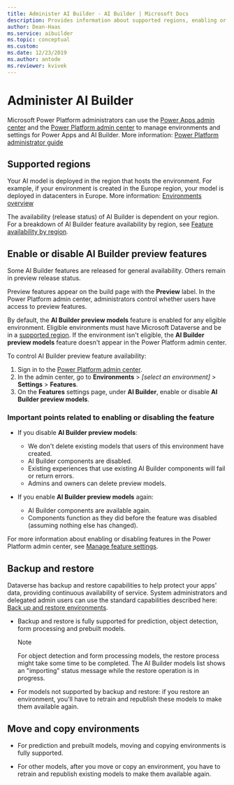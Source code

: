 ```yaml
---
title: Administer AI Builder - AI Builder | Microsoft Docs
description: Provides information about supported regions, enabling or disabling the feature, and backup/restore in AI Builder.
author: Dean-Haas
ms.service: aibuilder
ms.topic: conceptual
ms.custom: 
ms.date: 12/23/2019
ms.author: antode
ms.reviewer: kvivek
---
```


# Administer AI Builder

Microsoft Power Platform administrators can use the [Power Apps admin center](https://admin.powerapps.com) and the [Power Platform admin center](https://admin.powerplatform.microsoft.com) to manage environments and settings for Power Apps and AI Builder. More information: [Power Platform administrator guide](https://docs.microsoft.com/power-platform/admin/admin-documentation)

## Supported regions

Your AI model is deployed in the region that hosts the environment. For example, if your environment is created in the Europe region, your model is deployed in datacenters in Europe<!--Suggested to avoid the question of whether to use "European."-->. More information: [Environments overview](https://docs.microsoft.com/power-platform/admin/environments-overview)<!--note from editor: I used the stripped-down cross-reference wording because the introduction to this cross-reference didn't add anything new. ("For an overview... see Overview...") The title of the article you're linking to already said it all.-->

The availability (release status) of AI Builder is dependent on your region. For a breakdown of AI Builder feature availability by region, see [Feature availability by region](availability-region.md). 

## Enable or disable AI Builder preview features

Some AI Builder features are released for general availability. Others remain in preview release status.

Preview features appear on the build page with the **Preview** label. In the Power Platform admin center, administrators control whether users have access to preview features.

By default, the **AI Builder preview models** feature is enabled for any eligible environment. Eligible environments must have Microsoft Dataverse and be in a [supported region](availability-region.md). If the environment isn't eligible, the **AI Builder preview models** feature doesn't appear in the Power Platform admin center.

To control AI Builder preview feature availability:

1. Sign in to the [Power Platform admin center](https://admin.powerplatform.microsoft.com).
2. In the admin center, go to **Environments** > *[select an environment]* > **Settings** > **Features**.
3. On the **Features** settings page, under **AI Builder**, enable or disable **AI Builder preview models**.

### Important points related to enabling or disabling the feature

- If you disable **AI Builder preview models**:
  - We don't delete existing models that users of this environment have created.
  - AI Builder components are disabled.
  - Existing experiences that use existing AI Builder components will fail or return errors.
  - Admins and owners can delete preview models.<!--Is that what "of this type" meant?-->

- If you enable **AI Builder preview models** again:
  - AI Builder components are available again.
  - Components function as they did before the feature was disabled (assuming nothing else has changed).

For more information about enabling or disabling features in the Power Platform admin center, see [Manage feature settings](https://docs.microsoft.com/power-platform/admin/settings-features).

## Backup and restore

Dataverse has backup and restore capabilities to help protect your apps' data, providing continuous availability of service. System administrators and delegated admin users can use the standard capabilities described here: [Back up and restore environments](https://docs.microsoft.com/power-platform/admin/backup-restore-environments).

- Backup and restore is fully supported for prediction, object detection, form processing and prebuilt models.

  >[!NOTE]
  >For object detection and form processing models, the restore process might take some time to be completed. The AI Builder models list shows an "importing" status message while the restore operation is in progress.<!--Suggested.-->

- For models not supported by backup and restore: if you restore an environment, you'll have to retrain and republish these models to make them available again.

## Move and copy environments

- For prediction and prebuilt models, moving and copying environments is fully supported.<!--Suggested, to make the wording of these two bullet points parallel. -->

- For other models, after you move or copy an environment, you have to retrain and republish existing models to make them available again.
